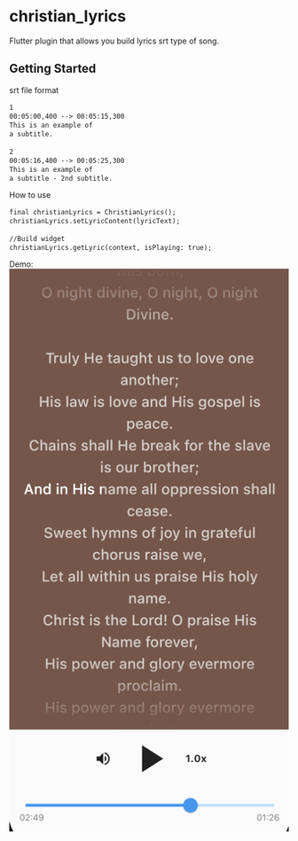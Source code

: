 # christian_lyrics

Flutter plugin that allows you build lyrics srt type of song.

## Getting Started

srt file format
```
1
00:05:00,400 --> 00:05:15,300
This is an example of
a subtitle.

2
00:05:16,400 --> 00:05:25,300
This is an example of
a subtitle - 2nd subtitle.
```
How to use
```
final christianLyrics = ChristianLyrics();
christianLyrics.setLyricContent(lyricText);

//Build widget
christianLyrics.getLyric(context, isPlaying: true);
```

Demo:
![Screenshot](screenshot_01.png)